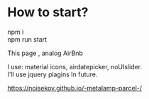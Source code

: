 # How to start?

npm i <br>
npm run start <br>

This page , analog AirBnb

I use: material icons, airdatepicker, noUIslider.<br>
I'll use jquery plagins In future.<br>

https://noisekov.github.io/-metalamp-parcel-/


